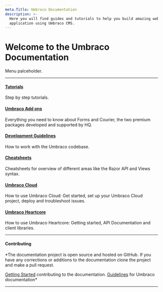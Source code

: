 ```yaml
---
meta.Title: Umbraco Documentation
description: >-
  Here you will find guides and tutorials to help you build amazing websites and
  application using Umbraco CMS.
---
```


# Welcome to the Umbraco Documentation

Menu palceholder.

***

#### [Tutorials](Tutorials/index.md)

Step by step tutorials.

#### [Umbraco Add ons](Add-ons/index.md)

Everything you need to know about Forms and Courier, the two premium packages developed and supported by HQ.

#### [Development Guidelines](Development-Guidelines/index.md)

How to work with the Umbraco codebase.

#### [Cheatsheets](Cheatsheets/index.md)

Cheatsheets for overview of different areas like the Razor API and Views syntax.

#### [Umbraco Cloud](Umbraco-Cloud/)

How to use Umbraco Cloud: Get started, set up your Umbraco Cloud project, deploy and troubleshoot issues.

#### [Umbraco Heartcore](Umbraco-Heartcore/)

How to use Umbraco Heartcore: Getting started, API Documentation and client libraries.

***

#### Contributing

\*The documentation project is open source and hosted on GitHub. If you have any corrections or additions to the documentation clone the project and make a pull request.

[Getting Started](https://github.com/umbraco/UmbracoDocs/blob/master/CONTRIBUTING.md) contributing to the documentation. [Guidelines](https://our.umbraco.com/documentation/Contribute/) for Umbraco documentation\*

***
